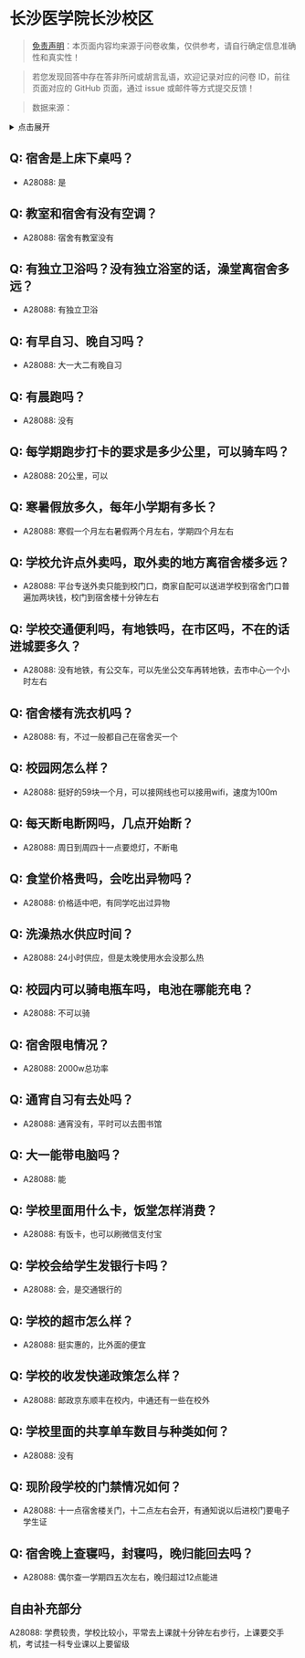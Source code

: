 # 长沙医学院长沙校区

> [免责声明](https://colleges.chat/#_3)：本页面内容均来源于问卷收集，仅供参考，请自行确定信息准确性和真实性！

> 若您发现回答中存在答非所问或胡言乱语，欢迎记录对应的问卷 ID，前往页面对应的 GitHub 页面，通过 issue 或邮件等方式提交反馈！

> 数据来源：

<details><summary>点击展开</summary>
<ul>
<li>A28088: elizaryawn@gmail.com (2025 年 05 月)</li>
</ul>
</details>

## Q: 宿舍是上床下桌吗？

- A28088: 是

## Q: 教室和宿舍有没有空调？

- A28088: 宿舍有教室没有

## Q: 有独立卫浴吗？没有独立浴室的话，澡堂离宿舍多远？

- A28088: 有独立卫浴

## Q: 有早自习、晚自习吗？

- A28088: 大一大二有晚自习

## Q: 有晨跑吗？

- A28088: 没有

## Q: 每学期跑步打卡的要求是多少公里，可以骑车吗？

- A28088: 20公里，可以

## Q: 寒暑假放多久，每年小学期有多长？

- A28088: 寒假一个月左右暑假两个月左右，学期四个月左右

## Q: 学校允许点外卖吗，取外卖的地方离宿舍楼多远？

- A28088: 平台专送外卖只能到校门口，商家自配可以送进学校到宿舍门口普遍加两块钱，校门到宿舍楼十分钟左右

## Q: 学校交通便利吗，有地铁吗，在市区吗，不在的话进城要多久？

- A28088: 没有地铁，有公交车，可以先坐公交车再转地铁，去市中心一个小时左右

## Q: 宿舍楼有洗衣机吗？

- A28088: 有，不过一般都自己在宿舍买一个

## Q: 校园网怎么样？

- A28088: 挺好的59块一个月，可以接网线也可以接用wifi，速度为100m

## Q: 每天断电断网吗，几点开始断？

- A28088: 周日到周四十一点要熄灯，不断电

## Q: 食堂价格贵吗，会吃出异物吗？

- A28088: 价格适中吧，有同学吃出过异物

## Q: 洗澡热水供应时间？

- A28088: 24小时供应，但是太晚使用水会没那么热

## Q: 校园内可以骑电瓶车吗，电池在哪能充电？

- A28088: 不可以骑

## Q: 宿舍限电情况？

- A28088: 2000w总功率

## Q: 通宵自习有去处吗？

- A28088: 通宵没有，平时可以去图书馆

## Q: 大一能带电脑吗？

- A28088: 能

## Q: 学校里面用什么卡，饭堂怎样消费？

- A28088: 有饭卡，也可以刷微信支付宝

## Q: 学校会给学生发银行卡吗？

- A28088: 会，是交通银行的

## Q: 学校的超市怎么样？

- A28088: 挺实惠的，比外面的便宜

## Q: 学校的收发快递政策怎么样？

- A28088: 邮政京东顺丰在校内，中通还有一些在校外

## Q: 学校里面的共享单车数目与种类如何？

- A28088: 没有

## Q: 现阶段学校的门禁情况如何？

- A28088: 十一点宿舍楼关门，十二点左右会开，有通知说以后进校门要电子学生证

## Q: 宿舍晚上查寝吗，封寝吗，晚归能回去吗？

- A28088: 偶尔查一学期四五次左右，晚归超过12点能进

## 自由补充部分

A28088: 学费较贵，学校比较小，平常去上课就十分钟左右步行，上课要交手机，考试挂一科专业课以上要留级